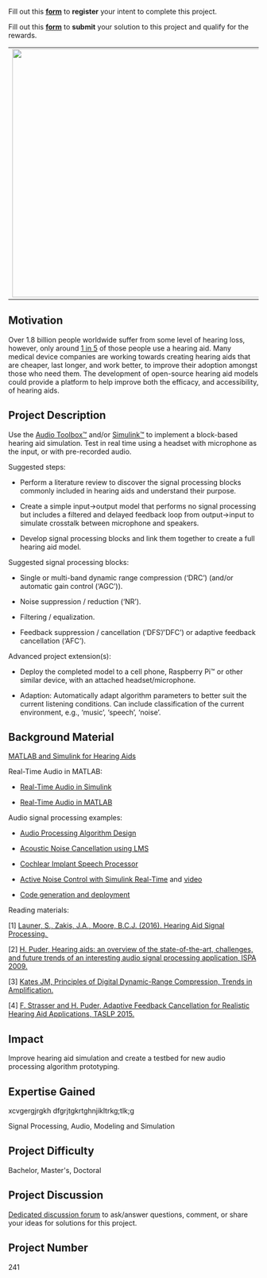 Fill out this <strong>[form](https://www.mathworks.com/academia/student-challenge/mathworks-excellence-in-innovation-signup.html?tfa_1=Simulink%20Hearing%20Aid&tfa_2=241)</strong> to **register** your intent to complete this project.

Fill out this <strong>[form](https://www.mathworks.com/academia/student-challenge/mathworks-excellence-in-innovation-submission-form.html?tfa_1=Simulink%20Hearing%20Aid&tfa_2=241)</strong> to **submit** your solution to this project and qualify for the rewards.

<table>
<td><img src="https://gist.githubusercontent.com/robertogl/e0115dc303472a9cfd52bbbc8edb7665/raw/hearingAid.jpg"  width=500 /></td>
<td><p><h1>Simulink Hearing Aid </h1></p>
<p>Develop a hearing aid simulation in Simulink.</p>
</table>

## Motivation

Over 1.8 billion people worldwide suffer from some level of hearing loss, however, only around [1 in 5](https&#58;//www.hearingloss.org/wp-content/uploads/HLAA_HearingLoss_Facts_Statistics.pdf) of those people use a hearing aid. Many medical device companies are working towards creating hearing aids that are cheaper, last longer, and work better, to improve their adoption amongst those who need them. The development of open-source hearing aid models could provide a platform to help improve both the efficacy, and accessibility, of hearing aids. 

## Project Description

Use the [Audio Toolbox™](https://www.mathworks.com/products/audio.html) and/or [Simulink™](https://www.mathworks.com/products/simulink.html) to implement a block-based hearing aid simulation. Test in real time using a headset with microphone as the input, or with pre-recorded audio. 

Suggested steps: 

- Perform a literature review to discover the signal processing blocks commonly included in hearing aids and understand their purpose.  

- Create a simple input-&gt;output model that performs no signal processing but includes a filtered and delayed feedback loop from output-&gt;input to simulate crosstalk between microphone and speakers. 

- Develop signal processing blocks and link them together to create a full hearing aid model. 

Suggested signal processing blocks: 

- Single or multi-band dynamic range compression (‘DRC’) (and/or automatic gain control (‘AGC’)). 

- Noise suppression / reduction (‘NR’). 

- Filtering / equalization. 

- Feedback suppression / cancellation (‘DFS’/’DFC’) or adaptive feedback cancellation (‘AFC’). 

Advanced project extension(s):  

- Deploy the completed model to a cell phone, Raspberry Pi™ or other similar device, with an attached headset/microphone.  

- Adaption: Automatically adapt algorithm parameters to better suit the current listening conditions. Can include classification of the current environment, e.g., ‘music’, ‘speech’, ‘noise’. 

## Background Material

[MATLAB and Simulink for Hearing Aids](https://www.mathworks.com/solutions/medical-devices/hearing-aids.html) 

Real-Time Audio in MATLAB: 

- [Real-Time Audio in Simulink](https://www.mathworks.com/help/audio/gs/real-time-audio-in-simulink.html) 

- [Real-Time Audio in MATLAB](https://www.mathworks.com/help/audio/gs/real-time-audio-in-matlab.html) 

Audio signal processing examples: 

- [Audio Processing Algorithm Design](https://www.mathworks.com/help/audio/audio-processing-algorithm-design.html?s_tid=CRUX_lftnav) 

- [Acoustic Noise Cancellation using LMS](https://www.mathworks.com/help/audio/ug/acoustic-noise-cancellation-using-lms.html) 

- [Cochlear Implant Speech Processor](https://www.mathworks.com/help/audio/ug/cochlear-implant-speech-processor.html) 

- [Active Noise Control with Simulink Real-Time](https://www.mathworks.com/help/audio/ug/active-noise-control-with-simulink.html) and [video](https://www.mathworks.com/videos/active-noise-control-from-modeling-to-real-time-prototyping-1561451814853.html) 

- [Code generation and deployment](https://www.mathworks.com/help/audio/examples.html?category=code-generation-and-deployment&s_tid=CRUX_topnav) 

Reading materials: 

[1] [Launer, S., Zakis, J.A., Moore, B.C.J. (2016). Hearing Aid Signal Processing. ](https://link.springer.com/chapter/10.1007/978-3-319-33036-5_4) 

[2] [H. Puder, Hearing aids: an overview of the state-of-the-art, challenges, and future trends of an interesting audio signal processing application, ISPA 2009.](https://ieeexplore.ieee.org/abstract/document/5297793) 

[3] [Kates JM, Principles of Digital Dynamic-Range Compression, Trends in Amplification.](https://journals.sagepub.com/doi/full/10.1177/108471380500900202) 

[4] [F. Strasser and H. Puder, Adaptive Feedback Cancellation for Realistic Hearing Aid Applications, TASLP 2015.](https://ieeexplore.ieee.org/abstract/document/7268853) 

## Impact

Improve hearing aid simulation and create a testbed for new audio processing algorithm prototyping. 

## Expertise Gained 
xcvgergjrgkh
dfgrjtgkrtghnjikltrkg;tlk;g

Signal Processing, Audio, Modeling and Simulation

## Project Difficulty

Bachelor, Master's, Doctoral

## Project Discussion

[Dedicated discussion forum](https://github.com/mathworks/MathWorks-Excellence-in-Innovation/discussions/79) to ask/answer questions, comment, or share your ideas for solutions for this project.

## Project Number

241
